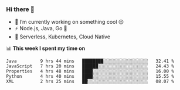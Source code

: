 ### Hi there 👋

<!--
**nodejh/nodejh** is a ✨ _special_ ✨ repository because its `README.md` (this file) appears on your GitHub profile.

Here are some ideas to get you started:

- 🔭 I’m currently working on ...
- 🌱 I’m currently learning ...
- 👯 I’m looking to collaborate on ...
- 🤔 I’m looking for help with ...
- 💬 Ask me about ...
- 📫 How to reach me: ...
- 😄 Pronouns: ...
- ⚡ Fun fact: ...
-->

- 🔭 I’m currently working on something cool :wink:
- ⚡ Node.js, Java, Go :thought_balloon:
- 🤖 Serverless, Kubernetes, Cloud Native

📊 **This week I spent my time on**

<!--START_SECTION:waka-->
```text
Java         9 hrs 44 mins   ████████░░░░░░░░░░░░░░░░░   32.41 % 
JavaScript   7 hrs 20 mins   ██████░░░░░░░░░░░░░░░░░░░   24.43 % 
Properties   4 hrs 48 mins   ████░░░░░░░░░░░░░░░░░░░░░   16.00 % 
Python       4 hrs 40 mins   ████░░░░░░░░░░░░░░░░░░░░░   15.55 % 
XML          2 hrs 25 mins   ██░░░░░░░░░░░░░░░░░░░░░░░   08.07 % 
```
<!--END_SECTION:waka-->


<!--
:traffic_light: **Visitors**

![visitors](https://visitor-badge.glitch.me/badge?page_id=nodejh.nodejh)
-->
